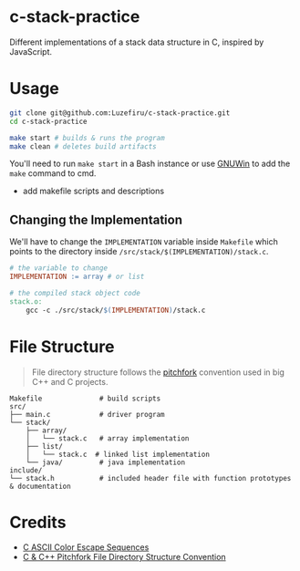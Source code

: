 # c-stack-practice

Different implementations of a stack data structure in C, inspired by JavaScript.

# Usage

```bash
git clone git@github.com:Luzefiru/c-stack-practice.git
cd c-stack-practice

make start # builds & runs the program
make clean # deletes build artifacts
```

You'll need to run `make start` in a Bash instance or use [GNUWin](https://gnuwin32.sourceforge.net/install.html) to add the `make` command to cmd.

- add makefile scripts and descriptions

## Changing the Implementation

We'll have to change the `IMPLEMENTATION` variable inside `Makefile` which points to the directory inside `/src/stack/$(IMPLEMENTATION)/stack.c`.

```Makefile
# the variable to change
IMPLEMENTATION := array # or list

# the compiled stack object code
stack.o:
	gcc -c ./src/stack/$(IMPLEMENTATION)/stack.c
```

# File Structure

> File directory structure follows the [pitchfork](https://github.com/vector-of-bool/pitchfork) convention used in big C++ and C projects.

```
Makefile              # build scripts
src/
├── main.c            # driver program
└── stack/
    ├── array/
    │   └── stack.c   # array implementation
    ├── list/
    │   └── stack.c  # linked list implementation
    └── java/         # java implementation
include/
└── stack.h           # included header file with function prototypes & documentation
```

# Credits

- [C ASCII Color Escape Sequences](https://gist.github.com/RabaDabaDoba/145049536f815903c79944599c6f952a)
- [C & C++ Pitchfork File Directory Structure Convention](https://github.com/vector-of-bool/pitchfork)
